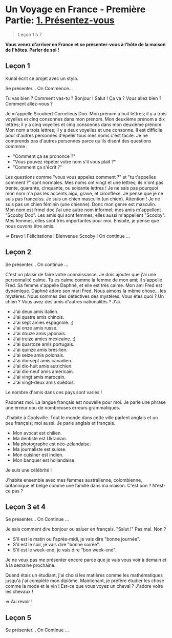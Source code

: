 # Un Voyage en France - Première Partie: <u>1. Présentez-vous</u>

> Leçon 1 à 7

**Vous venez d'arriver en France et se présenter-vous à l'hôte de la maison de l'hôtes. Parler de soi !** 

## Leçon 1

Kunal écrit ce projet avec un stylo.

Se présenter... On Commence...

Tu vas bien ? Comment vas-tu ? Bonjour ! Salut ! Ça va ? Vous allez bien ? Comment allez-vous ?

Je m'appelle Scoobert Cornelieus Doo. Mon prénom a huit lettres; il y a trois voyelles et cinq consonnes dans mon prénom. Mon deuxième prénom a dix lettres; il y a cinq voyelles et cinq consonnes dans mon deuxième prénom. Mon nom a trois lettres; il y a deux voyelles et une consonne. Il est difficile pour d'autres personnes d'épeler tous mes noms c'est facile. Je ne comprends pas d'autres personnes parce qu'ils disent des questions commme :
* "Comment ça se prononce ?"
* "Vous pouvez répéter votre nom s'il vous plaît ?"
* "Comment ça s'écrit ?"

Les questions comme "vous vous appelez comment ?" et "tu t'appelles comment ?" sont normales. Mes noms ont vingt et une lettres; ils n'ont pas trente, quarante, cinquante, ou soixante lettres ! Je ne sais pas pourquoi mon nom n'a pas les accents aigu, grave, et cironflexe. Je pense que je ne suis pas françaiss. Je suis un chien masculin (un chien). Attention ! Je ne suis pas un chien féminin (une chienne). Donc mon genre est masculin. Mon nom est frmel doc j'ai une autre nom informel; mes amis m'appellent "Scooby Doo". Les amis qui sont femmes; elles aussi m'appellent "Scooby". Mes femmes, elles sont très importantes pour moi. Ensuite, je pense que nous ouvons être amis.

=> Bravo ! Félicitations ! Bienvenue Scooby ! On continue ...

## Leçon 2

Se présenter... On continue ...

C'est un plaisir de faire votre connaissance. Je dois ajouter que j'ai une personnalité calme. Tu es calme comme la femme de mon ami; il s'appelle Fred. Sa femme s'appelle Daphné, et elle est très calme. Mon ami Fred est dynamique. Daphné adore son mari Fred. Nous aimons la même chose... les mystères. Nous sommes des détectives des mystères. Vous êtes quoi ? Un chien ? Vous avez des amis d'autres nationalités ? J'ai.

* J'ai deux amis italien.
* J'ai quatre amis chinois.
* J'ai sept amies espagnole. ;)
* J'ai onze amis russe.
* J'ai douze amis japonais.
* J'ai treize amies mexicaine. ;)
* J'ai quartoze amis portugais.
* J'ai quinze amis brésilien.
* J'ai seize amis polonais.
* J'ai dix-sept amis canadien.
* J'ai dix-huit amis autrichien.
* J'ai dix-neuf amis américain.
* J'ai vingt amis marocain.
* J'ai vingt-deux amis suédois.

Le nombre d'amis dans ces pays sont variés !

Padonez moi. La langue français est nouvelle pour moi. Je parle une phrase une erreur oou de nombreuses erreurs grammatiques.

J'habite à Coolsville. Tout le monde dans cette ville parlent anglais et un peu français; moi aussi. Je parle anglais et français.

* Mon avocat est chilien.
* Ma dentiste est Ukranian.
* Ma photographe est néo-zélandaise.
* Ma journaliste est suisse.
* Mon cuisiner est indien.
* Mon banquer est hollandaise.

Je suis une célébrité !

J'habite ensemble avec mes femmes australienne, colombienne, britannique et belge comme une famille dans ma maison. C'est bon ? N'est-ce pas ?

## Leçon 3 et 4

Se présenter... On Continue ...

Je sais comment dire bonjour ou saluer en français. "Salut !" Pas mal. Non ?

* S'il est le matin ou l'après-midi, je vais dire "bonne journée".
* S'il est le soir, je vais dire "bonne soirée".
* S'il est le week-end, je vais dire "bon week-end".

Je ne veux pas me présenter encore parce que je vais vous voir à demain et à la semaine prochaine.

Quand étais un étudiant, j'ai choisi les matières comme les mathématiques jusqu'à j'ai complété mon diplôme. Maintenant, je préfère étudier les chose comme la mode et le vin ! Est-ce que vous voyez un cheval ? J'adore voire les chevaux !

=> Au revoir !

## Leçon 5

Se présenter... On Continue ...

